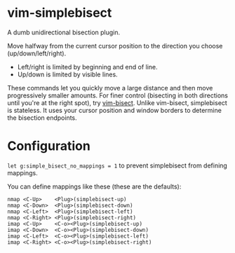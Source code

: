 vim-simplebisect
================

A dumb unidirectional bisection plugin.

Move halfway from the current cursor position to the direction you choose
(up/down/left/right).

* Left/right is limited by beginning and end of line.
* Up/down is limited by visible lines.

These commands let you quickly move a large distance and then move
progressively smaller amounts. For finer control (bisecting in both directions
until you're at the right spot), try
[vim-bisect](https://github.com/mikezackles/Bisect). Unlike vim-bisect,
simplebisect is stateless. It uses your cursor position and window borders to
determine the bisection endpoints.


Configuration
=============

`let g:simple_bisect_no_mappings = 1` to prevent simplebisect from defining mappings.

You can define mappings like these (these are the defaults):

	nmap <C-Up>    <Plug>(simplebisect-up)
	nmap <C-Down>  <Plug>(simplebisect-down)
	nmap <C-Left>  <Plug>(simplebisect-left)
	nmap <C-Right> <Plug>(simplebisect-right)
	imap <C-Up>    <C-o><Plug>(simplebisect-up)
	imap <C-Down>  <C-o><Plug>(simplebisect-down)
	imap <C-Left>  <C-o><Plug>(simplebisect-left)
	imap <C-Right> <C-o><Plug>(simplebisect-right)
